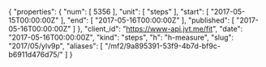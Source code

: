 {
  "properties": {
    "num": [
      5356
    ],
    "unit": [
      "steps"
    ],
    "start": [
      "2017-05-15T00:00:00Z"
    ],
    "end": [
      "2017-05-16T00:00:00Z"
    ],
    "published": [
      "2017-05-16T00:00:00Z"
    ]
  },
  "client_id": "https://www-api.jvt.me/fit",
  "date": "2017-05-16T00:00:00Z",
  "kind": "steps",
  "h": "h-measure",
  "slug": "2017/05/ylv9p",
  "aliases": [
    "/mf2/9a895391-53f9-4b7d-bf9c-b6911d476d75/"
  ]
}
